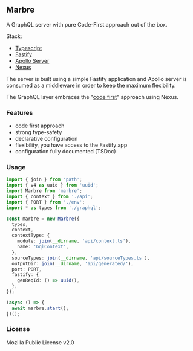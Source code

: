 ## Marbre

A GraphQL server with pure Code-First approach out of the box.

Stack:

- [Typescript](https://www.typescriptlang.org/)
- [Fastify](https://www.fastify.io/)
- [Apollo Server](https://www.apollographql.com/docs/apollo-server/)
- [Nexus](https://nexusjs.org/docs/)

The server is built using a simple Fastify application and Apollo
server is consumed as a middleware in order to keep the maximum
flexibility.

The GraphQL layer embraces the "[code
first](https://www.prisma.io/blog/introducing-graphql-nexus-code-first-graphql-server-development-ll6s1yy5cxl5)"
approach using Nexus.

### Features

- code first approach
- strong type-safety
- declarative configuration
- flexibility, you have access to the Fastify app
- configuration fully documented (TSDoc)

### Usage

```typescript
import { join } from 'path';
import { v4 as uuid } from 'uuid';
import Marbre from 'marbre';
import { context } from './api';
import { PORT } from './env';
import * as types from './graphql';

const marbre = new Marbre({
  types,
  context,
  contextType: {
    module: join(__dirname, 'api/context.ts'),
    name: 'GqlContext',
  },
  sourceTypes: join(__dirname, 'api/sourceTypes.ts'),
  outputDir: join(__dirname, 'api/generated/'),
  port: PORT,
  fastify: {
    genReqId: () => uuid(),
  },
});

(async () => {
  await marbre.start();
})();
```

### License

Mozilla Public License v2.0
